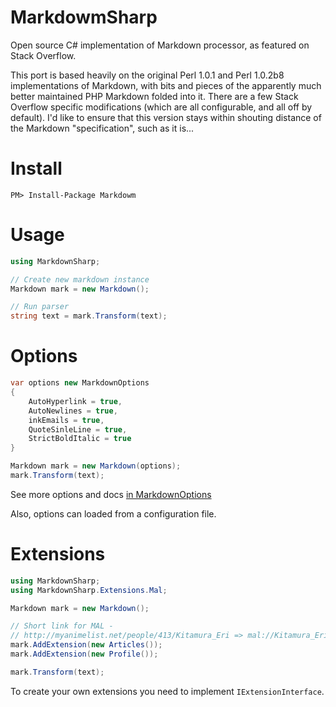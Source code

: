 # MarkdowmSharp

Open source C# implementation of Markdown processor, as featured on Stack Overflow.

This port is based heavily on the original Perl 1.0.1 and Perl 1.0.2b8 implementations of Markdown, with bits and pieces of the apparently much better maintained PHP Markdown folded into it. There are a few Stack Overflow specific modifications (which are all configurable, and all off by default). I'd like to ensure that this version stays within shouting distance of the Markdown "specification", such as it is...

# Install
```
PM> Install-Package Markdowm
```

# Usage
```C#
using MarkdownSharp;

// Create new markdown instance
Markdown mark = new Markdown();

// Run parser
string text = mark.Transform(text);
```

# Options
```C#
var options new MarkdownOptions 
{
    AutoHyperlink = true,
    AutoNewlines = true,
    inkEmails = true,
    QuoteSinleLine = true,
    StrictBoldItalic = true
}

Markdown mark = new Markdown(options);
mark.Transform(text);
```
See more options and docs [in MarkdownOptions](MarkdownSharp/MarkdownOptions.cs)

Also, options can loaded from a configuration file.

# Extensions
```C#
using MarkdownSharp;
using MarkdownSharp.Extensions.Mal;

Markdown mark = new Markdown();

// Short link for MAL - 
// http://myanimelist.net/people/413/Kitamura_Eri => mal://Kitamura_Eri
mark.AddExtension(new Articles()); 
mark.AddExtension(new Profile());

mark.Transform(text);
```

To create your own extensions you need to implement ```IExtensionInterface```.
